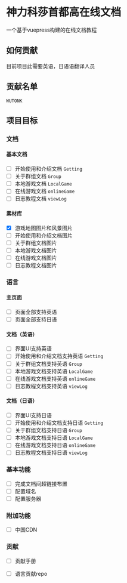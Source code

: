 # 神力科莎首都高在线文档

一个基于vuepress构建的在线文档教程

## 如何贡献

目前项目此需要英语，日语语翻译人员

## 贡献名单

`WUTONK`

## 项目目标

<!--此项目的目标是完成一个丰富，详细，简单的首都高教程，并对不同地区提供本地化服务-->

### 文档

#### 基本文档

- [ ] 开始使用和介绍文档 `Getting`
- [ ] 关于群组文档 `Group`
- [ ] 本地游戏文档 `LocalGame`
- [ ] 在线游戏文档 `onlineGame`
- [ ] 日志教程文档 `viewLog`

#### 素材库

- [x] 游戏地图图片和风景图片
- [ ] 开始使用和介绍文档图片
- [ ] 关于群组文档图片
- [ ] 本地游戏文档图片
- [ ] 在线游戏文档图片
- [ ] 日志教程文档图片

### 语言

#### 主页面

- [ ] 页面全部支持英语
- [ ] 页面全部支持日语

#### 文档（英语）

- [ ] 界面UI支持英语
- [ ] 开始使用和介绍文档支持英语 `Getting`
- [ ] 关于群组文档支持英语 `Group`
- [ ] 本地游戏文档支持英语 `LocalGame`
- [ ] 在线游戏文档支持英语 `onlineGame`
- [ ] 日志教程文档支持英语 `viewLog`

#### 文档（日语）

- [ ] 界面UI支持日语
- [ ] 开始使用和介绍文档支持日语 `Getting`
- [ ] 关于群组文档支持日语 `Group`
- [ ] 本地游戏文档支持日语 `LocalGame`
- [ ] 在线游戏文档支持日语 `onlineGame`
- [ ] 日志教程文档支持日语 `viewLog`

### 基本功能

- [ ] 完成文档间超链接布置
- [ ] 配置域名
- [ ] 配置服务器

### 附加功能

- [ ] 中国CDN

### 贡献

- [ ] 贡献手册
- [ ] 语言贡献repo

